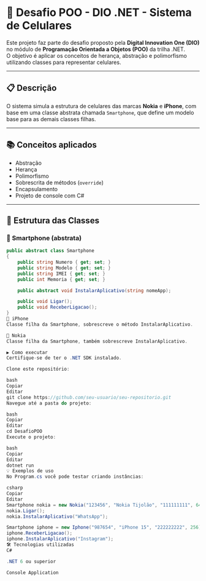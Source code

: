 # 📱 Desafio POO - DIO .NET - Sistema de Celulares

Este projeto faz parte do desafio proposto pela **Digital Innovation One (DIO)** no módulo de **Programação Orientada a Objetos (POO)** da trilha .NET.  
O objetivo é aplicar os conceitos de herança, abstração e polimorfismo utilizando classes para representar celulares.

---

## 📋 Descrição

O sistema simula a estrutura de celulares das marcas **Nokia** e **iPhone**, com base em uma classe abstrata chamada `Smartphone`, que define um modelo base para as demais classes filhas.

---

## 📚 Conceitos aplicados

- Abstração
- Herança
- Polimorfismo
- Sobrescrita de métodos (`override`)
- Encapsulamento
- Projeto de console com C#

---

## 🧱 Estrutura das Classes

### 📱 Smartphone (abstrata)

```csharp
public abstract class Smartphone
{
    public string Numero { get; set; }
    public string Modelo { get; set; }
    public string IMEI { get; set; }
    public int Memoria { get; set; }

    public abstract void InstalarAplicativo(string nomeApp);

    public void Ligar();
    public void ReceberLigacao();
}
📲 iPhone
Classe filha da Smartphone, sobrescreve o método InstalarAplicativo.

📲 Nokia
Classe filha da Smartphone, também sobrescreve InstalarAplicativo.

▶️ Como executar
Certifique-se de ter o .NET SDK instalado.

Clone este repositório:

bash
Copiar
Editar
git clone https://github.com/seu-usuario/seu-repositorio.git
Navegue até a pasta do projeto:

bash
Copiar
Editar
cd DesafioPOO
Execute o projeto:

bash
Copiar
Editar
dotnet run
💡 Exemplos de uso
No Program.cs você pode testar criando instâncias:

csharp
Copiar
Editar
Smartphone nokia = new Nokia("123456", "Nokia Tijolão", "111111111", 64);
nokia.Ligar();
nokia.InstalarAplicativo("WhatsApp");

Smartphone iphone = new Iphone("987654", "iPhone 15", "222222222", 256);
iphone.ReceberLigacao();
iphone.InstalarAplicativo("Instagram");
🛠 Tecnologias utilizadas
C#

.NET 6 ou superior

Console Application

